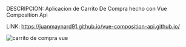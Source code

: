 DESCRIPCION: Aplicacion de Carrito De Compra hecho con Vue Composition Api

LINK: https://juanmaynard91.github.io/vue-composition-api.github.io/

![carrito de compra vue](https://user-images.githubusercontent.com/74424452/121116788-76d85e00-c7ed-11eb-88f9-5fe5ba1a89c3.png)
